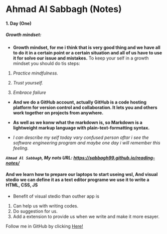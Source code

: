 # **Ahmad Al Sabbagh (Notes)**
#### 1. Day (One)

##### Growth mindset:

 * **Growth mindset, for me i think that is very good thing and we have all to do it in a certain point or a certain situation and all of us have to use it for  solve our issue and mistakes.**
 To keep your self in a growth mindset you should do tis steps:
 
1. *Practice mindfulness.*
 
2. *Trust yourself.*
 
3. *Embrace failure*
 

* **And we do a GitHub account, actually GitHub is a code hosting platform for version control and collaboration. It lets you and others work together on projects from anywhere.**
* **As well as we konw what the markdown is, so Markdown is a lightweight markup language with plain-text-formatting syntax.**

* *I can describe my self today vary confused person aftar i see the software engineering program and maybe one day i will remember this feeling.*

***`Ahmad Al Sabbagh`, My nots URL: https://sabbagh99.github.io/reading-notes/***

#### **And we learn how to prepare our laptops to start useing wsl, And visual stedio  we can define it as a text editor programe we use it to write a HTML, CSS, JS**

* Benefit of visual stedio than outher app is 
1. Can help us with writing codes.
2. Do suggestion for us.
3. Add a extension to provide us when we write and make it more esayer.

Follow me in GitHub by clicking [Here!](https://github.com/sabbagh99)
